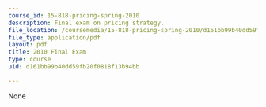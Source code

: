 ```yaml
---
course_id: 15-818-pricing-spring-2010
description: Final exam on pricing strategy.
file_location: /coursemedia/15-818-pricing-spring-2010/d161bb99b40dd59fb20f0818f13b94bb_MIT15_818S10_exam10.pdf
file_type: application/pdf
layout: pdf
title: 2010 Final Exam
type: course
uid: d161bb99b40dd59fb20f0818f13b94bb

---
```

None